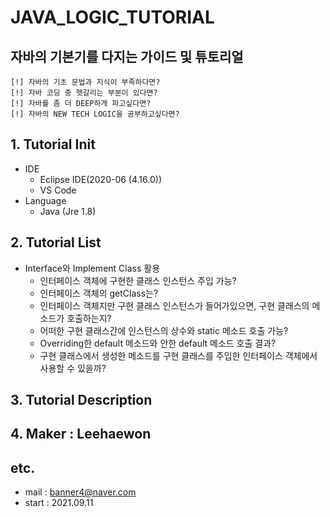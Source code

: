 # JAVA_LOGIC_TUTORIAL

## 자바의 기본기를 다지는 가이드 및 튜토리얼

    [!] 자바의 기초 문법과 지식이 부족하다면?
    [!] 자바 코딩 중 헷갈리는 부분이 있다면?
    [!] 자바를 좀 더 DEEP하게 파고싶다면?
    [!] 자바의 NEW TECH LOGIC을 공부하고싶다면?

## 1. Tutorial Init

-   IDE
    -   Eclipse IDE(2020-06 (4.16.0))
    -   VS Code
-   Language
    -   Java (Jre 1.8)

## 2. Tutorial List

-   Interface와 Implement Class 활용
    -   인터페이스 객체에 구현한 클래스 인스턴스 주입 가능?
    -   인터페이스 객체의 getClass는?
    -   인터페이스 객체지만 구현 클래스 인스턴스가 들어가있으면, 구현 클래스의 메소드가 호출하는지?
    -   어떠한 구현 클래스간에 인스턴스의 상수와 static 메소드 호출 가능?
    -   Overriding한 default 메소드와 안한 default 메소드 호출 결과?
    -   구현 클래스에서 생성한 메소드를 구현 클래스를 주입한 인터페이스 객체에서 사용할 수 있을까?

## 3. Tutorial Description

## 4. Maker : Leehaewon

## etc.

-   mail : banner4@naver.com
-   start : 2021.09.11
